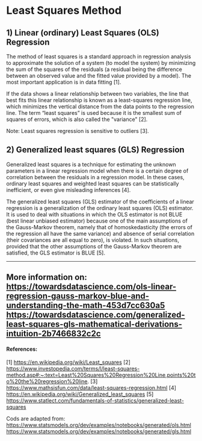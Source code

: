 # Least Squares Method

## 1) Linear (ordinary) Least Squares (OLS) Regression 

The method of least squares is a standard approach in regression analysis to approximate the solution of a system (to model the system) by minimizing the sum of the squares of the residuals (a residual being the difference between an observed value and the fitted value provided by a model). The most important application is in data fitting [1].

If the data shows a linear relationship between two variables, the line that best fits this linear relationship is known as a least-squares regression line, which minimizes the vertical distance from the data points to the regression line. The term “least squares” is used because it is the smallest sum of squares of errors, which is also called the "variance" [2].

Note: Least squares regression is sensitive to outliers [3].


## 2) Generalized least squares (GLS) Regression

Generalized least squares is a technique for estimating the unknown parameters in a linear regression model when there is a certain degree of correlation between the residuals in a regression model. In these cases, ordinary least squares and weighted least squares can be statistically inefficient, or even give misleading inferences [4].

The generalized least squares (GLS) estimator of the coefficients of a linear regression is a generalization of the ordinary least squares (OLS) estimator. It is used to deal with situations in which the OLS estimator is not BLUE (best linear unbiased estimator) because one of the main assumptions of the Gauss-Markov theorem, namely that of homoskedasticity (the errors of the regression all have the same variance) and absence of serial correlation (their covariances are all equal to zero), is violated. In such situations, provided that the other assumptions of the Gauss-Markov theorem are satisfied, the GLS estimator is BLUE [5].

--------------------------------------------------------------------------------------------------------------
More information on:
https://towardsdatascience.com/ols-linear-regression-gauss-markov-blue-and-understanding-the-math-453d7cc630a5
https://towardsdatascience.com/generalized-least-squares-gls-mathematical-derivations-intuition-2b7466832c2c
--------------------------------------------------------------------------------------------------------------

#### References:

[1] https://en.wikipedia.org/wiki/Least_squares
[2] https://www.investopedia.com/terms/l/least-squares-method.asp#:~:text=Least%20Squares%20Regression%20Line,points%20to%20the%20regression%20line.
[3] https://www.mathsisfun.com/data/least-squares-regression.html
[4] https://en.wikipedia.org/wiki/Generalized_least_squares
[5] https://www.statlect.com/fundamentals-of-statistics/generalized-least-squares

Cods are adapted from:
https://www.statsmodels.org/dev/examples/notebooks/generated/ols.html
https://www.statsmodels.org/dev/examples/notebooks/generated/gls.html
